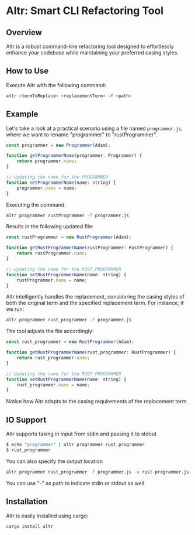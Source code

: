 # Altr: Smart CLI Refactoring Tool

## Overview
Altr is a robust command-line refactoring tool designed to effortlessly enhance your codebase while maintaining your preferred casing styles.

## How to Use
Execute Altr with the following command:
```bash
altr <termToReplace> <replacementTerm> -f <path>
```

## Example
Let's take a look at a practical scenario using a file named `programmer.js`, where we want to rename "programmer" to "rustProgrammer".
```js
const programmer = new Programmer(Adam);

function getProgrammerName(programmer: Programmer) {
    return programmer.name;
}

// Updating the name for the PROGRAMMER
function setProgrammerName(name: string) {
    programmer.name = name; 
}
```
Executing the command:
```bash
altr programmer rustProgrammer -f programmer.js
```
Results in the following updated file:
```js
const rustProgrammer = new RustProgrammer(Adam);

function getRustProgrammerName(rustProgrammer: RustProgrammer) {
    return rustProgrammer.name;
}

// Updating the name for the RUST_PROGRAMMER
function setRustProgrammerName(name: string) {
    rustProgrammer.name = name; 
}
```

Altr intelligently handles the replacement, considering the casing styles of both the original term and the specified replacement term. For instance, if we run:
```bash
altr programmer rust_programmer -f programmer.js
```
The tool adjusts the file accordingly:
```js
const rust_programmer = new RustProgrammer(Adam);

function getRustProgrammerName(rust_programmer: RustProgrammer) {
    return rust_programmer.name;
}

// Updating the name for the RUST_PROGRAMMER
function setRustProgrammerName(name: string) {
    rust_programmer.name = name; 
}
```
Notice how Altr adapts to the casing requirements of the replacement term.

## IO Support
Altr supports taking in input from stdin and passing it to stdout
```bash
$ echo "programmer" | altr programmer rust_programmer
$ rust_programmer
```
You can also specify the output location
```bash
altr programmer rust_programmer -f programmer.js -o rust-programmer.js
```
You can use "-" as path to indicate stdin or stdout as well

## Installation
Altr is easily installed using cargo:
```bash
cargo install altr
```

